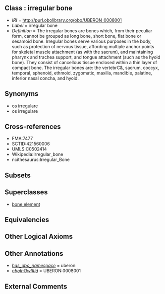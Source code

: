 
## Class : irregular bone

 * *IRI* = http://purl.obolibrary.org/obo/UBERON_0008001
 * *Label* = irregular bone
 * *Definition* = The irregular bones are bones which, from their peculiar form, cannot be grouped as long bone, short bone, flat bone or sesamoid bone. Irregular bones serve various purposes in the body, such as protection of nervous tissue, affording multiple anchor points for skeletal muscle attachment (as with the sacrum), and maintaining pharynx and trachea support, and tongue attachment (such as the hyoid bone). They consist of cancellous tissue enclosed within a thin layer of compact bone. The irregular bones are: the vertebrC&, sacrum, coccyx, temporal, sphenoid, ethmoid, zygomatic, maxilla, mandible, palatine, inferior nasal concha, and hyoid.

## Synonyms

 * os irregulare
 * os irregulare

## Cross-references

 * FMA:7477
 * SCTID:421560006
 * UMLS:C0502414
 * Wikipedia:Irregular_bone
 * ncithesaurus:Irregular_Bone

## Subsets


## Superclasses

 * [bone element](../../UBERON/74/UBERON_0001474.md)

## Equivalencies


## Other Logical Axioms


## Other Annotations

 * *[has_obo_namespace](../../ce/oboInOwl#hasOBONamespace.md)* = uberon
 * *[oboInOwl#id](../../id/oboInOwl#id.md)* = UBERON:0008001

## External Comments

